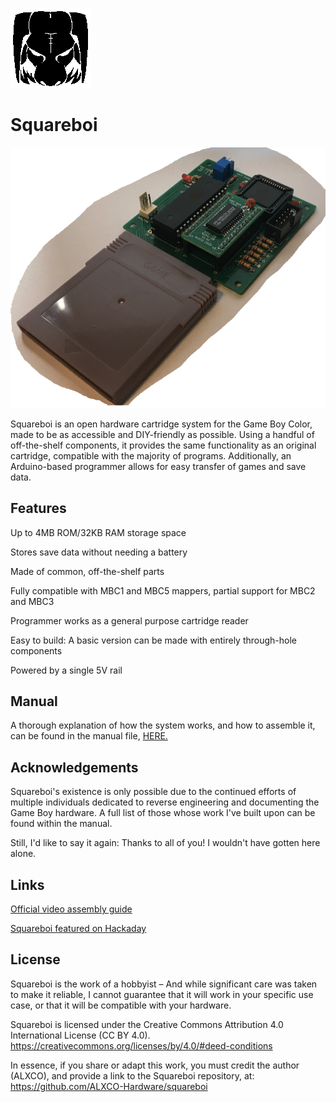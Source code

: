 ![Logo](/ManualAssets/SquareboiLogo.png)

# Squareboi

![Squareboi](/ManualAssets/SquareboiPicture.png)

Squareboi is an open hardware cartridge system for the Game Boy Color, made to be as accessible and DIY-friendly as possible.
Using a handful of off-the-shelf components, it provides the same functionality as an original cartridge, compatible with the majority of programs.
Additionally, an Arduino-based programmer allows for easy transfer of games and save data.
 

## Features

Up to 4MB ROM/32KB RAM storage space

Stores save data without needing a battery

Made of common, off-the-shelf parts

Fully compatible with MBC1 and MBC5 mappers, partial support for MBC2 and MBC3

Programmer works as a general purpose cartridge reader

Easy to build: A basic version can be made with entirely through-hole components

Powered by a single 5V rail


## Manual

A thorough explanation of how the system works, and how to assemble it, can be found in the manual file, [HERE.](/Manual.pdf)


## Acknowledgements

Squareboi's existence is only possible due to the continued efforts of multiple individuals dedicated to reverse engineering and documenting the Game Boy hardware.
A full list of those whose work I've built upon can be found within the manual.

Still, I'd like to say it again: Thanks to all of you! I wouldn't have gotten here alone.


## Links

[Official video assembly guide](https://www.youtube.com/playlist?list=PL5rO9JlAGJ3c4BWqF0iWA5yTH4LZhnxgb)

[Squareboi featured on Hackaday](https://hackaday.com/2022/08/16/squareboi-is-the-diy-game-boy-cart-youve-always-wanted/)


## License

Squareboi is the work of a hobbyist – And while significant care was 
taken to make it reliable, I cannot guarantee that it will work in 
your specific use case, or that it will be compatible with your 
hardware.

Squareboi is licensed under the Creative Commons Attribution 4.0 
International License (CC BY 4.0). 
https://creativecommons.org/licenses/by/4.0/#deed-conditions

In essence, if you share or adapt this work, you must credit the 
author (ALXCO), and provide a link to the Squareboi repository, at:
https://github.com/ALXCO-Hardware/squareboi
